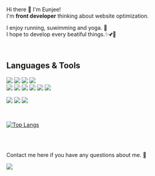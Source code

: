 Hi there 👋 I'm Eunjee! <br/>
I'm <b>front developer</b> thinking about website optimization.

I enjoy running, suwimming and yoga. 🙏 <br />
I hope to develop every beatiful things.✨💕💛

<br />

## Languages & Tools
<img src="https://img.shields.io/badge/HTML-FF4D00?style=flat-square&logo=HTML5&logoColor=white"/> <img src="https://img.shields.io/badge/SCSS-CC6699?style=flat-square&logo=SASS&logoColor=white"/> <img src="https://img.shields.io/badge/Javascript-F7DF1E?style=flat-square&logo=Javascript&logoColor=black"/> 
<img src="https://img.shields.io/badge/Typescript-3178C6?style=flat-square&logo=Typescript&logoColor=white"/> 
<br />
<img src="https://img.shields.io/badge/React-0094F5?style=flat-square&logo=React&logoColor=white"/> 
<img src="https://img.shields.io/badge/Next.js-000000?style=flat-square&logo=Next.js&logoColor=white"/> 
<img src="https://img.shields.io/badge/Tailwind css-06B6D4?style=flat-square&logo=tailwindcss&logoColor=white"/> 
<img src="https://img.shields.io/badge/Vue.js-4FC08D?style=flat-square&logo=Vue.js&logoColor=white"/> 
<img src="https://img.shields.io/badge/Nuxt.js-00DC82?style=flat-square&logo=Nuxt.js&logoColor=white"/> 
<img src="https://img.shields.io/badge/vuetify-1867C0?style=flat-square&logo=vuetify&logoColor=white"/> 

<img src="https://img.shields.io/badge/turborepo-EF4444?style=flat-square&logo=turborepo&logoColor=white"/> <img src="https://img.shields.io/badge/jira-0052CC?style=flat-square&logo=jira&logoColor=white"/> <img src="https://img.shields.io/badge/Git-F05032?style=flat-square&logo=Git&logoColor=white"/>

<br />

[![Top Langs](https://github-readme-stats.vercel.app/api/top-langs/?username=wwowww&layout=compact&theme=본인이선택한테마명&langs_count=8)](https://github.com/anuraghazra/github-readme-stats)

<br />
<br />

Contact me here if you have any questions about me. 🙂 

<a href="mailto:passby_time@naver.com" target="_blank"><img src="https://img.shields.io/badge/passby_time@naver.com-A100FF?style=flat-square&logo=Gmail&logoColor=white"/></a> 

